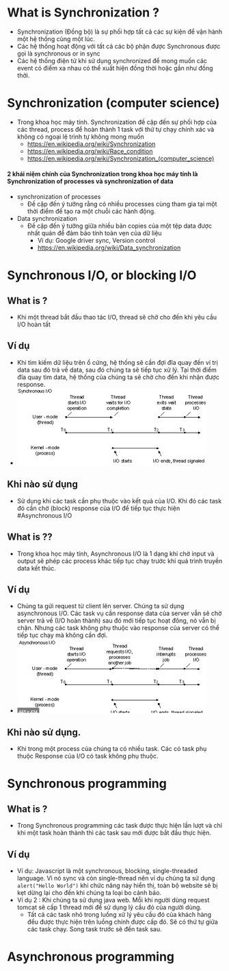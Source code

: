 # What is Synchronization  ?
- Synchronization   (Đồng bộ) là  sự phối hợp tất cả các sự kiện để vận hành một hệ thống cùng một lúc.
- Các hệ thống hoạt động với tất cả các bộ phận được Synchronous được gọi là synchronous or in sync
- Các hệ thống điện tử khi sử dụng synchronized  để mong muốn các event có điểm xa nhau có thể  xuất hiện đồng thời hoặc gần như đồng thời.

# Synchronization (computer science)
- Trong khoa học máy tính. Synchronization đề cập đến sự phối hợp của các thread, process  để hoàn thành 1 task với thứ tự chạy chính xác và không có ngoại lệ trình tự không mong  muốn
    - https://en.wikipedia.org/wiki/Synchronization
    - https://en.wikipedia.org/wiki/Race_condition
    - https://en.wikipedia.org/wiki/Synchronization_(computer_science)
    
#### 2 khái niệm chính của Synchronization trong khoa học máy tính là Synchronization of processes và synchronization of data
- synchronization of processes
    - Đề cập đến ý tưởng rằng có nhiều processes cùng tham gia tại một thời điểm để tạo ra một chuỗi các hành động.
- Data synchronization
    - Đề cập đến ý tưởng giữa nhiều bản copies của một tệp data được nhất quán để đảm bảo tính toàn vẹn của dữ liệu
        - Ví dụ: Google driver sync, Version control
        - https://en.wikipedia.org/wiki/Data_synchronization
    

# Synchronous I/O, or blocking I/O
## What is ?
- Khi một thread bắt đầu thao tác I/O, thread sẽ chờ cho đến khi yêu cầu I/O hoàn tất
## Ví dụ
- Khi tìm kiếm dữ liệu trên ổ cứng, hệ thống sẽ cần đợi đĩa quay đến ví trị data sau đó trả về data, sau đó chúng ta sẽ tiếp tục xử lý. Tại thời điểm đĩa quay tìm data, hệ thống của chúng ta sẽ chờ cho đến khi nhận được response.
- ![img.png](image/img.png)
## Khi nào sử dụng
- Sử dụng khi các task cần phụ thuộc vào kết quả của I/O. Khi đó các task đó cần chờ (block) response của I/O để tiếp tục thực hiện
#Asynchronous I/O
## What is ??
- Trong khoa học máy tính, Asynchronous I/O là 1 dạng khi chờ input và output sẽ phép các process khác tiếp tục chạy trước khi quá trình truyền data kết thúc.
## Ví dụ
- Chúng ta gửi request từ client lên server. Chúng ta sử dụng asynchronous  I/O. Các task vụ cần response data của server vẫn sẽ chờ server trả về (I/O hoàn thành) sau đó mới tiếp tục hoạt đông, nó vẫn bị chặn. Nhưng các task không phụ thuộc vào response của server có thể tiếp tục chạy mà không cần đợi.
- ![img.png](image/img2.png)
## Khi nào sử dụng.
- Khi trong một process của chúng ta có nhiều task. Các có task phụ thuộc Response của I/O có task không phụ thuộc.
# Synchronous programming
## What is ?
- Trong Synchronous programming các task được thực hiện lần lượt và chỉ khi một task hoàn thành thì các task sau mới được bắt đầu thực hiện.
## Ví dụ
- Ví dụ: Javascript là một synchronous, blocking, single-threaded language. Vì nó sync và còn single-thread nên ví dụ chúng ta sử dụng ```alert("Hello World")``` khi chức năng này hiển thị, toàn bộ website sẽ bị kẹt dừng lại cho đến khi chúng ta loại bo cảnh báo.
- Ví dụ 2 : Khi chúng ta sử dụng java web. Mỗi khi người dùng request tomcat sẽ cấp 1 thread mới để sử dụng lý cầu đó của người dùng.
    - Tất cả các task nhỏ trong luồng xử lý yêu cầu đó của khách hàng đểu được thực hiện trên luồng chính được cấp đó. Sẽ có thứ tự giữa các task chạy. Song task trước sẽ đến task sau.
# Asynchronous programming

